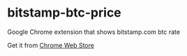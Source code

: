 bitstamp-btc-price
==================

Google Chrome extension that shows bitstamp.com btc rate 

Get it from [Chrome Web Store](https://chrome.google.com/webstore/detail/bitstamp-btc-price/dobommehlbkjcjnbmhnnbcphncncjpid)
